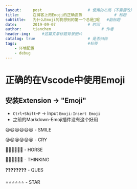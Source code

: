 ```yaml
---
layout:     post                    # 使用的布局（不需要改）
title:      在博客上用Emoji的正确姿势              # 标题 
subtitle:   为什么Emoji的我想到的第一个总是🐎呢   #副标题
date:       2019-09-07              # 时间
author:     tianchen                      # 作者
header-img:     #这篇文章标题背景图片
catalog: true                       # 是否归档
tags:                               #标签
    - 环境配置
    - debug
---
```


# 正确的在Vscode中使用Emoji
## 安装Extension -> "Emoji"
* ```Ctrl+Shift+P``` -> Input ```Emoji:Insert Emoji```
* 之前的Markdown-Emoji插件没有这个好用

😃😃😃😃😃😃 - SMILE

😢😢😢😢😢😢 - CRY

🐎🐎🐎🐎🐎🐎 - HORSE

🤔🤔🤔🤔🤔🤔 - THINKING

❓❓❓❓❓❓❓❓  - QUES

⭐⭐⭐⭐⭐⭐ - STAR


